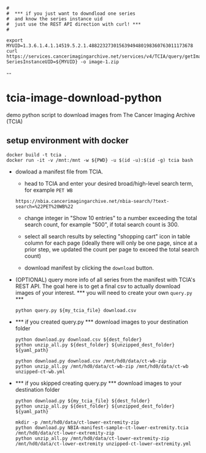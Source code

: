 

```
#  
#  *** if you just want to downdload one series
#  and know the series instance uid
#  just use the REST API direction with curl! ***
#

export MYUID=1.3.6.1.4.1.14519.5.2.1.48822327301563949480198360763011173678
curl https://services.cancerimagingarchive.net/services/v4/TCIA/query/getImage?SeriesInstanceUID=${MYUID} -o image-1.zip

```


--


# tcia-image-download-python
demo python script to download images from The Cancer Imaging Archive (TCIA)


## setup environment with docker

```
docker build -t tcia .
docker run -it -v /mnt:/mnt -w ${PWD} -u $(id -u):$(id -g) tcia bash
```

* dowload a manifest file from TCIA.

    * head to TCIA and enter your desired broad/high-level search term, for example `PET WB` 

    ```
    https://nbia.cancerimagingarchive.net/nbia-search/?text-search=%22PET%20WB%22
    ```

    *  change integer in "Show 10 entries" to a number exceeding the total search count, for example "500", if total search count is 300.

    * select all search results by selecting "shopping cart" icon in table column for each page (ideally there will only be one page, since at a prior step, we updated the count per page to exceed the total search count)

    * download manifest by clicking the `download` button.


* (OPTIONAL) query more info of all series from the manifest with TCIA's REST API. The goal here is to get a final csv to actually download images of your interest. *** you will need to create your own `query.py` ***

    ```
    python query.py ${my_tcia_file} download.csv
    ```

* *** if you created query.py *** download images to your destination folder 

    ```
    python download.py download.csv ${dest_folder}
    python unzip_all.py ${dest_folder} ${unzipped_dest_folder} ${yaml_path}
    ```

    ```
    python download.py download.csv /mnt/hd0/data/ct-wb-zip
    python unzip_all.py /mnt/hd0/data/ct-wb-zip /mnt/hd0/data/ct-wb unzipped-ct-wb.yml
    ```
    
* *** if you skipped creating query.py *** download images to your destination folder 

    ```
    python download.py ${my_tcia_file} ${dest_folder}
    python unzip_all.py ${dest_folder} ${unzipped_dest_folder} ${yaml_path}
    ```

    ```
    mkdir -p /mnt/hd0/data/ct-lower-extremity-zip
    python download.py NBIA-manifest-sample-ct-lower-extremity.tcia /mnt/hd0/data/ct-lower-extremity-zip
    python unzip_all.py /mnt/hd0/data/ct-lower-extremity-zip /mnt/hd0/data/ct-lower-extremity unzipped-ct-lower-extremity.yml
    ```
